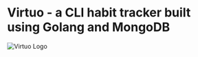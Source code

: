 # Virtuo - a CLI habit tracker built using Golang and MongoDB
![Virtuo Logo](github.com/jghoshh/virtuo/blob/virtuo_logo.png)
